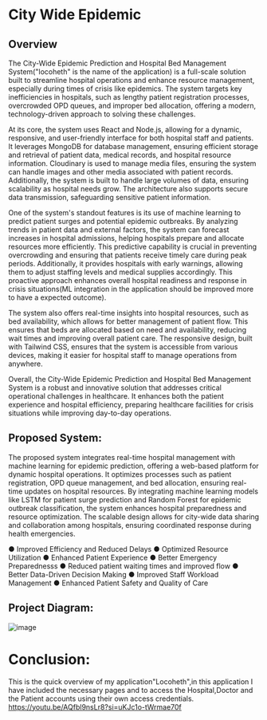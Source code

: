 # City Wide Epidemic

## Overview

The City-Wide Epidemic Prediction and Hospital Bed Management System("locoheth" is the name of the application) is a full-scale solution
 built to streamline hospital operations and enhance resource management, especially during times of
 crisis like epidemics. The system targets key inefficiencies in hospitals, such as lengthy patient
 registration processes, overcrowded OPD queues, and improper bed allocation, offering a modern,
 technology-driven approach to solving these challenges.

  At its core, the system uses React and Node.js, allowing for a dynamic, responsive, and user-friendly
 interface for both hospital staff and patients. It leverages MongoDB for database management,
 ensuring efficient storage and retrieval of patient data, medical records, and hospital resource
 information. Cloudinary is used to manage media files, ensuring the system can handle images and
 other media associated with patient records. Additionally, the system is built to handle large volumes
 of data, ensuring scalability as hospital needs grow. The architecture also supports secure data
 transmission, safeguarding sensitive patient information.

 One of the system's standout features is its use of machine learning to predict patient surges and
 potential epidemic outbreaks. By analyzing trends in patient data and external factors, the system can
 forecast increases in hospital admissions, helping hospitals prepare and allocate resources more
 efficiently. This predictive capability is crucial in preventing overcrowding and ensuring that patients
 receive timely care during peak periods. Additionally, it provides hospitals with early warnings,
 allowing them to adjust staffing levels and medical supplies accordingly. This proactive approach
 enhances overall hospital readiness and response in crisis situations(ML integration in the application should be 
improved more to have a expected outcome).


The system also offers real-time insights into hospital resources, such as bed availability, which allows
 for better management of patient flow. This ensures that beds are allocated based on need and
 availability, reducing wait times and improving overall patient care. The responsive design, built with
 Tailwind CSS, ensures that the system is accessible from various devices, making it easier for hospital
 staff to manage operations from anywhere.

 Overall, the City-Wide Epidemic Prediction and Hospital Bed Management System is a robust and
 innovative solution that addresses critical operational challenges in healthcare. It enhances both the
 patient experience and hospital efficiency, preparing healthcare facilities for crisis situations while
 improving day-to-day operations.

 ## Proposed System:

 The proposed system integrates real-time hospital management with machine learning for epidemic
 prediction, offering a web-based platform for dynamic hospital operations. It optimizes processes such
 as patient registration, OPD queue management, and bed allocation, ensuring real-time updates on
 hospital resources. By integrating machine learning models like LSTM for patient surge prediction
 and Random Forest for epidemic outbreak classification, the system enhances hospital preparedness
 and resource optimization. The scalable design allows for city-wide data sharing and collaboration
 among hospitals, ensuring coordinated response during health emergencies.

  ● Improved Efficiency and Reduced Delays
 ● Optimized Resource Utilization
 ● Enhanced Patient Experience
 ● Better Emergency Preparednesss
 ● Reduced patient waiting times and improved flow
 ● Better Data-Driven Decision Making
 ● Improved Staff Workload Management
 ● Enhanced Patient Safety and Quality of Care

 ## Project Diagram:

 ![image](https://github.com/user-attachments/assets/abd636fe-f3e5-4e2e-b73a-5bb79cf951f7)

# Conclusion:
This is the quick overview of my application"Locoheth",in this application I have included the necessary 
pages and to access the Hospital,Doctor and the Patient accounts using their own access credentials.
https://youtu.be/AQfbl9nsLr8?si=uKJc1o-tWrmae70f



